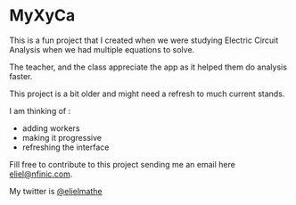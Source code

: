 # MyXyCa

This is a fun project that I created when we were studying Electric Circuit Analysis when we had multiple equations to solve.

The teacher, and the class appreciate the app as it helped them do analysis faster.

This project is a bit older and might need a refresh to much current stands.

I am thinking of :
<ul>
<li>adding workers</li>
<li>making it progressive</li>
<li>refreshing the interface</li>
</ul>

Fill free to contribute to this project sending me an email here [eliel@nfinic.com](eliel@nfinic.com).

My twitter is [@elielmathe](https://twitter.com/elielmathe)

